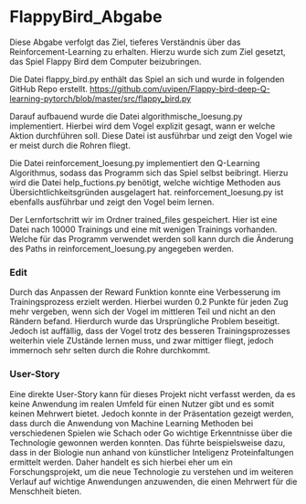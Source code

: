 # FlappyBird_Abgabe
Diese Abgabe verfolgt das Ziel, tieferes Verständnis über das Reinforcement-Learning zu erhalten. 
Hierzu wurde sich zum Ziel gesetzt, das Spiel Flappy Bird dem Computer beizubringen. 

Die Datei flappy_bird.py enthält das Spiel an sich und wurde in folgenden GitHub Repo erstellt.
https://github.com/uvipen/Flappy-bird-deep-Q-learning-pytorch/blob/master/src/flappy_bird.py

Darauf aufbauend wurde die Datei algorithmische_loesung.py implementiert. Hierbei wird dem Vogel explizit gesagt, wann er welche Aktion durchführen soll. 
Diese Datei ist ausführbar und zeigt den Vogel wie er meist durch die Rohren fliegt. 

Die Datei reinforcement_loesung.py implementiert den Q-Learning Algorithmus, sodass das Programm sich das Spiel selbst beibringt. 
Hierzu wird die Datei help_fuctions.py benötigt, welche wichtige Methoden aus Übersichtlichkeitsgründen ausgelagert hat.
reinforcement_loesung.py ist ebenfalls ausführbar und zeigt den Vogel beim lernen. 

Der Lernfortschritt wir im Ordner trained_files gespeichert. Hier ist eine Datei nach 10000 Trainings und eine mit wenigen Trainings vorhanden. 
Welche für das Programm verwendet werden soll kann durch die Änderung des Paths in reinforcement_loesung.py angegeben werden.      

### Edit

Durch das Anpassen der Reward Funktion konnte eine Verbesserung im Trainingsprozess erzielt werden. Hierbei wurden 0.2 Punkte für jeden Zug mehr vergeben, wenn sich der Vogel im mittleren Teil und nicht an den Rändern befand. Hierdurch wurde das Ursprüngliche Problem beseitigt. Jedoch ist auffällig, dass der Vogel trotz des besseren Trainingsprozesses weiterhin viele ZUstände lernen muss, und zwar mittiger fliegt, jedoch immernoch sehr selten durch die Rohre durchkommt. 

### User-Story
Eine direkte User-Story kann für dieses Projekt nicht verfasst werden, da es keine Anwendung im realen Umfeld für einen Nutzer gibt und es somit keinen Mehrwert bietet. Jedoch konnte in der Präsentation gezeigt werden, dass durch die Anwendung von Machine Learning Methoden bei verschiedenen Spielen wie Schach oder Go wichtige Erkenntnisse über die Technologie gewonnen werden konnten. Das führte beispielsweise dazu, dass in der Biologie nun anhand von künstlicher Inteligenz Proteinfaltungen ermittelt werden. Daher handelt es sich hierbei eher um ein Forschungsprojekt, um die neue Technologie zu verstehen und im weiteren Verlauf auf wichtige Anwendungen anzuwenden, die einen Mehrwert für die Menschheit bieten.
